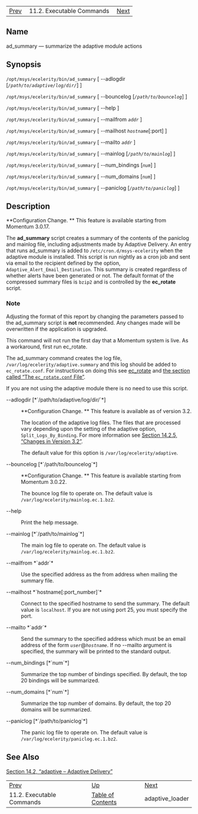 |     |     |     |
| --- | --- | --- |
| [Prev](exe.commands.details)  | 11.2. Executable Commands |  [Next](executable.adaptive_loader.php) |

<a name="executable.ad_summary"></a>
## Name

ad_summary — summarize the adaptive module actions

## Synopsis

`/opt/msys/ecelerity/bin/ad_summary` [ --adlogdir [*`/path/to/adaptive/log/dir/`*] ]

`/opt/msys/ecelerity/bin/ad_summary` [ --bouncelog [*`/path/to/bouncelog`*] ]

`/opt/msys/ecelerity/bin/ad_summary` [ --help ]

`/opt/msys/ecelerity/bin/ad_summary` [ --mailfrom *`addr`* ]

`/opt/msys/ecelerity/bin/ad_summary` [ --mailhost *`hostname`*[:port] ]

`/opt/msys/ecelerity/bin/ad_summary` [ --mailto *`addr`* ]

`/opt/msys/ecelerity/bin/ad_summary` [ --mainlog [*`/path/to/mainlog`*] ]

`/opt/msys/ecelerity/bin/ad_summary` [ --num_bindings [*`num`*] ]

`/opt/msys/ecelerity/bin/ad_summary` [ --num_domains [*`num`*] ]

`/opt/msys/ecelerity/bin/ad_summary` [ --paniclog [*`/path/to/paniclog`*] ]

<a name="idp12898256"></a>
## Description

**Configuration Change. ** This feature is available starting from Momentum 3.0.17.

The **ad_summary** script creates a summary of the contents of the paniclog and mainlog file, including adjustments made by Adaptive Delivery. An entry that runs ad_summary is added to `/etc/cron.d/msys-ecelerity` when the adaptive module is installed. This script is run nightly as a cron job and sent via email to the recipient defined by the option, `Adaptive_Alert_Email_Destination`. This summary is created regardless of whether alerts have been generated or not. The default format of the compressed summary files is `bzip2` and is controlled by the **ec_rotate** script.

### Note

Adjusting the format of this report by changing the parameters passed to the ad_summary script is **not** recommended. Any changes made will be overwritten if the application is upgraded.

This command will not run the first day that a Momentum system is live. As a workaround, first run ec_rotate.

The ad_summary command creates the log file, `/var/log/ecelerity/adaptive.summary` and this log should be added to `ec_rotate.conf`. For instructions on doing this see [ec_rotate](executable.ec_rotate "ec_rotate") and [the section called “The `ec_rotate.conf` File”](executable.ec_rotate.php#ec_rotate.conf "The ec_rotate.conf File").

If you are not using the adaptive module there is no need to use this script.

<dl className="variablelist">

<dt>--adlogdir [*`/path/to/adaptive/log/dir/`*]</dt>

<dd>

**Configuration Change. ** This feature is available as of version 3.2.

The location of the adaptive log files. The files that are processed vary depending upon the setting of the adaptive option, `Split_Logs_By_Binding`. For more information see [Section 14.2.5, “Changes in Version 3.2”](modules.adaptive#modules.adaptive.options.3.2 "14.2.5. Changes in Version 3.2").

The default value for this option is `/var/log/ecelerity/adaptive`.

</dd>

<dt>--bouncelog [*`/path/to/bouncelog`*]</dt>

<dd>

**Configuration Change. ** This feature is available starting from Momentum 3.0.22.

The bounce log file to operate on. The default value is `/var/log/ecelerity/mainlog.ec.1.bz2`.

</dd>

<dt>--help</dt>

<dd>

Print the help message.

</dd>

<dt>--mainlog [*`/path/to/mainlog`*]</dt>

<dd>

The main log file to operate on. The default value is `/var/log/ecelerity/mainlog.ec.1.bz2`.

</dd>

<dt>--mailfrom *`addr`*</dt>

<dd>

Use the specified address as the from address when mailing the summary file.

</dd>

<dt>--mailhost *`hostname[:port_number]`*</dt>

<dd>

Connect to the specified hostname to send the summary. The default value is `localhost`. If you are not using port 25, you must specify the port.

</dd>

<dt>--mailto *`addr`*</dt>

<dd>

Send the summary to the specified address which must be an email address of the form *`user`*@*`hostname`*. If no --mailto argument is specified, the summary will be printed to the standard output.

</dd>

<dt>--num_bindings [*`num`*]</dt>

<dd>

Summarize the top number of bindings specified. By default, the top 20 bindings will be summarized.

</dd>

<dt>--num_domains [*`num`*]</dt>

<dd>

Summarize the top number of domains. By default, the top 20 domains will be summarized.

</dd>

<dt>--paniclog [*`/path/to/paniclog`*]</dt>

<dd>

The panic log file to operate on. The default value is `/var/log/ecelerity/paniclog.ec.1.bz2`.

</dd>

</dl>

<a name="idp12940512"></a>
## See Also

[Section 14.2, “adaptive – Adaptive Delivery”](modules.adaptive "14.2. adaptive – Adaptive Delivery")

|     |     |     |
| --- | --- | --- |
| [Prev](exe.commands.details)  | [Up](exe.commands.details.php) |  [Next](executable.adaptive_loader.php) |
| 11.2. Executable Commands  | [Table of Contents](index) |  adaptive_loader |
